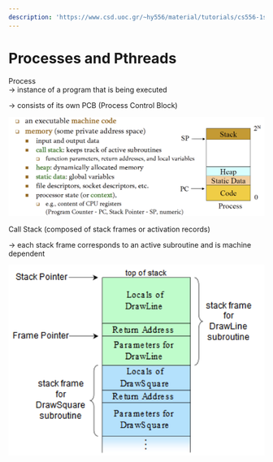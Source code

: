 ```yaml
---
description: 'https://www.csd.uoc.gr/~hy556/material/tutorials/cs556-1st-tutorial.pdf'
---
```


# Processes and Pthreads

Process   
-&gt; instance of a program that is being executed 

-&gt; consists of its own PCB \(Process Control Block\)

![](../.gitbook/assets/image%20%28188%29.png)

Call Stack \(composed of stack frames or activation records\)

-&gt; each stack frame corresponds to an active subroutine and is machine dependent 

![](../.gitbook/assets/image%20%28187%29.png)

